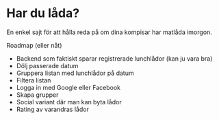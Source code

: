 Har du låda?
=========

En enkel sajt för att hålla reda på om dina kompisar har matlåda imorgon.

Roadmap (eller nåt)
- Backend som faktiskt sparar registrerade lunchlådor (kan ju vara bra)
- Dölj passerade datum
- Gruppera listan med lunchlådor på datum
- Filtera listan
- Logga in med Google eller Facebook
- Skapa grupper
- Social variant där man kan byta lådor
- Rating av varandras lådor
